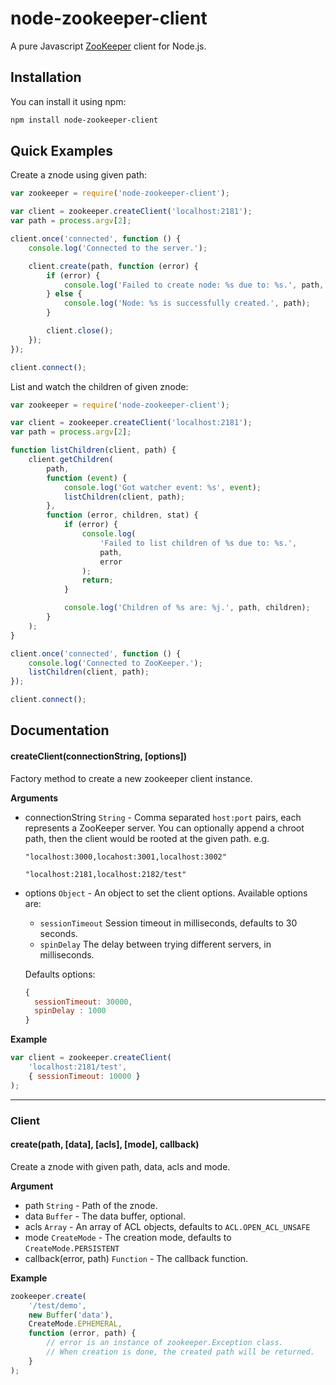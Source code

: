 # node-zookeeper-client

A pure Javascript [ZooKeeper](http://zookeeper.apache.org) client for Node.js.

## Installation

You can install it using npm:

```bash
npm install node-zookeeper-client
```

## Quick Examples

Create a znode using given path:

```javascript
var zookeeper = require('node-zookeeper-client');

var client = zookeeper.createClient('localhost:2181');
var path = process.argv[2];

client.once('connected', function () {
    console.log('Connected to the server.');

    client.create(path, function (error) {
        if (error) {
            console.log('Failed to create node: %s due to: %s.', path, error);
        } else {
            console.log('Node: %s is successfully created.', path);
        }

        client.close();
    });
});

client.connect();
```

List and watch the children of given znode:

```javascript
var zookeeper = require('node-zookeeper-client');

var client = zookeeper.createClient('localhost:2181');
var path = process.argv[2];

function listChildren(client, path) {
    client.getChildren(
        path,
        function (event) {
            console.log('Got watcher event: %s', event);
            listChildren(client, path);
        },
        function (error, children, stat) {
            if (error) {
                console.log(
                    'Failed to list children of %s due to: %s.',
                    path,
                    error
                );
                return;
            }

            console.log('Children of %s are: %j.', path, children);
        }
    );
}

client.once('connected', function () {
    console.log('Connected to ZooKeeper.');
    listChildren(client, path);
});

client.connect();
```

## Documentation

#### createClient(connectionString, [options])

Factory method to create a new zookeeper client instance.

**Arguments**

* connectionString `String` - Comma separated `host:port` pairs, each
  represents a ZooKeeper server. You can optionally append a chroot path, then
  the client would be rooted at the given path. e.g.

  `"localhost:3000,locahost:3001,localhost:3002"`
  
  `"localhost:2181,localhost:2182/test"`

* options `Object` - An object to set the client options. Available options
  are:

  + `sessionTimeout` Session timeout in milliseconds, defaults to 30 seconds.
  + `spinDelay` The delay between trying different servers, in milliseconds.

  Defaults options:
  ```javascript
  {
    sessionTimeout: 30000,
    spinDelay : 1000
  }

**Example**

```javascript
var client = zookeeper.createClient(
    'localhost:2181/test',
    { sessionTimeout: 10000 }
);
```

---

### Client

#### create(path, [data], [acls], [mode], callback)

Create a znode with given path, data, acls and mode.

**Argument**

* path `String` - Path of the znode.
* data `Buffer` - The data buffer, optional.
* acls `Array` - An array of ACL objects, defaults to `ACL.OPEN_ACL_UNSAFE` 
* mode `CreateMode` -  The creation mode, defaults to `CreateMode.PERSISTENT`
* callback(error, path) `Function` - The callback function.

**Example**

```javascript
zookeeper.create(
    '/test/demo',
    new Buffer('data'),
    CreateMode.EPHEMERAL,
    function (error, path) {
        // error is an instance of zookeeper.Exception class.
        // When creation is done, the created path will be returned.
    }
);
```
